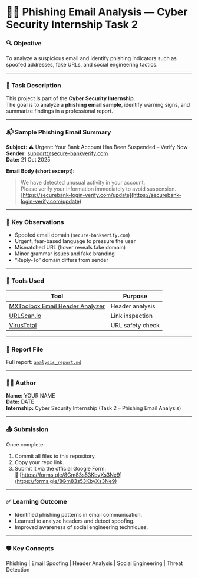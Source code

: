 # 🕵️‍♀️ Phishing Email Analysis — Cyber Security Internship Task 2

### 🔍 Objective  
To analyze a suspicious email and identify phishing indicators such as spoofed addresses, fake URLs, and social engineering tactics.

---

### 📌 Task Description  
This project is part of the **Cyber Security Internship**.  
The goal is to analyze a **phishing email sample**, identify warning signs, and summarize findings in a professional report.

---

### 📬 Sample Phishing Email Summary  
**Subject:** ⚠️ Urgent: Your Bank Account Has Been Suspended – Verify Now  
**Sender:** support@secure-bankverify.com  
**Date:** 21 Oct 2025  

**Email Body (short excerpt):**
> We have detected unusual activity in your account.  
> Please verify your information immediately to avoid suspension.  
> [https://securebank-login-verify.com/update](https://securebank-login-verify.com/update)

---

### 🧠 Key Observations
- Spoofed email domain (`secure-bankverify.com`)
- Urgent, fear-based language to pressure the user
- Mismatched URL (hover reveals fake domain)
- Minor grammar issues and fake branding
- “Reply-To” domain differs from sender

---

### 🧰 Tools Used
| Tool | Purpose |
|------|----------|
| [MXToolbox Email Header Analyzer](https://mxtoolbox.com/EmailHeaders.aspx) | Header analysis |
| [URLScan.io](https://urlscan.io) | Link inspection |
| [VirusTotal](https://www.virustotal.com) | URL safety check |

---

### 🧾 Report File
Full report: [`analysis_report.md`](analysis_report.md)

---

### 🧑‍💻 Author
**Name:** YOUR NAME  
**Date:** DATE  
**Internship:** Cyber Security Internship (Task 2 – Phishing Email Analysis)

---

### 📤 Submission
Once complete:
1. Commit all files to this repository.
2. Copy your repo link.
3. Submit it via the official Google Form:  
   🔗 [https://forms.gle/8Gm83s53KbyXs3Ne9](https://forms.gle/8Gm83s53KbyXs3Ne9)

---

### ✅ Learning Outcome
- Identified phishing patterns in email communication.  
- Learned to analyze headers and detect spoofing.  
- Improved awareness of social engineering techniques.

---

### 🛡️ Key Concepts
Phishing | Email Spoofing | Header Analysis | Social Engineering | Threat Detection
